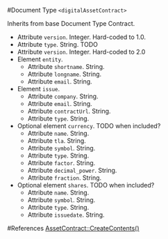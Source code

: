 #Document Type `<digitalAssetContract>`

Inherits from base Document Type Contract.

* Attribute `version`. Integer. Hard-coded to 1.0.
* Attribute `type`. String. TODO
* Attribute `version`. Integer. Hard-coded to 2.0
* Element `entity`.
    * Attribute `shortname`. String.
    * Attribute `longname`. String.
    * Attribute `email`. String.
* Element `issue`.
    * Attribute `company`. String.
    * Attribute `email`. String.
    * Attribute `contractUrl`. String.
    * Attribute `type`. String.
* Optional element `currency`. TODO when included?
    * Attribute `name`. String.
    * Attribute `tla`. String.
    * Attribute `symbol`. String.
    * Attribute `type`. String.
    * Attribute `factor`. String.
    * Attribute `decimal_power`. String.
    * Attribute `fraction`. String.
* Optional element `shares`. TODO when included?
    * Attribute `name`. String.
    * Attribute `symbol`. String.
    * Attribute `type`. String.
    * Attribute `issuedate`. String.

#References
[AssetContract::CreateContents()](https://github.com/Open-Transactions/opentxs/blob/be111238c0feb569462b2e710e7570c00aa3d8db/src/core/AssetContract.cpp#L776)
